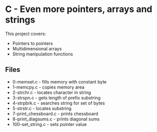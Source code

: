 # C - Even more pointers, arrays and strings

This project covers:
- Pointers to pointers
- Multidimensional arrays
- String manipulation functions

## Files
- 0-memset.c - fills memory with constant byte
- 1-memcpy.c - copies memory area
- 2-strchr.c - locates character in string
- 3-strspn.c - gets length of prefix substring
- 4-strpbrk.c - searches string for set of bytes
- 5-strstr.c - locates substring
- 7-print_chessboard.c - prints chessboard
- 8-print_diagsums.c - prints diagonal sums
- 100-set_string.c - sets pointer value
